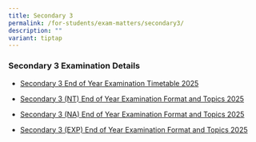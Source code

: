 ```yaml
---
title: Secondary 3
permalink: /for-students/exam-matters/secondary3/
description: ""
variant: tiptap
---
```

<h3>Secondary 3 Examination Details</h3>
<ul data-tight="true" class="tight">
<li>
<p><a href="/files/For Students/Exam Matters/Sec 3/Sec_3_End_of_Year_Examination_Timetable_2025.pdf" rel="noopener nofollow" target="_blank">Secondary 3 End of Year Examination Timetable 2025</a>
</p>
</li>
<li>
<p><a href="/files/For Students/Exam Matters/Sec 3/Sec_3__Normal_Technical__End_of_Year_Examination_Topics_and_Format_2025.pdf" rel="noopener nofollow" target="_blank">Secondary 3 (NT) End of Year Examination Format and Topics 2025</a>
</p>
</li>
<li>
<p><a href="/files/For Students/Exam Matters/Sec 3/Sec_3__Normal_Academic__End_of_Year_Examination_Topics_and_Format_2025.pdf" rel="noopener nofollow" target="_blank">Secondary 3 (NA) End of Year Examination Format and Topics 2025</a>
</p>
</li>
<li>
<p><a href="/files/For Students/Exam Matters/Sec 3/Sec_3__Express__End_of_Year_Examination_Topics_and_Format_2025.pdf" rel="noopener nofollow" target="_blank">Secondary 3 (EXP) End of Year Examination Format and Topics 2025</a>
</p>
</li>
</ul>
<p></p>